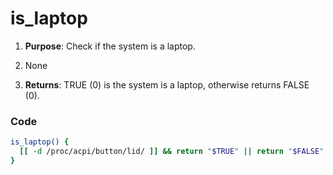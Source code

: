 # is_laptop

1. **Purpose**: Check if the system is a laptop.

2. None

3. **Returns**: TRUE (0) is the system is a laptop, otherwise returns FALSE (0).

### Code
```bash
is_laptop() {
  [[ -d /proc/acpi/button/lid/ ]] && return "$TRUE" || return "$FALSE"
}
```
